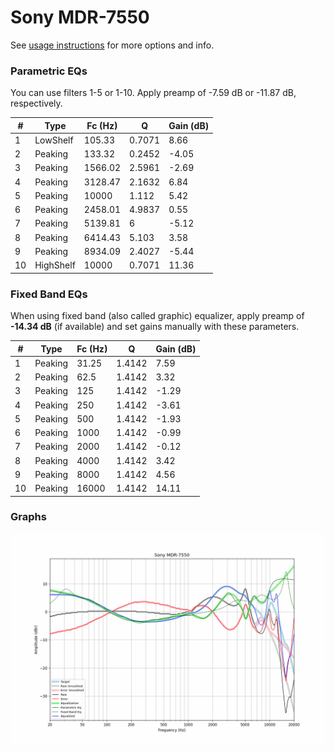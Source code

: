 # Sony MDR-7550
See [usage instructions](https://github.com/jaakkopasanen/AutoEq#usage) for more options and info.

### Parametric EQs
You can use filters 1-5 or 1-10. Apply preamp of -7.59 dB or -11.87 dB, respectively.

|   # | Type      |   Fc (Hz) |      Q |   Gain (dB) |
|-----|-----------|-----------|--------|-------------|
|   1 | LowShelf  |    105.33 | 0.7071 |        8.66 |
|   2 | Peaking   |    133.32 | 0.2452 |       -4.05 |
|   3 | Peaking   |   1566.02 | 2.5961 |       -2.69 |
|   4 | Peaking   |   3128.47 | 2.1632 |        6.84 |
|   5 | Peaking   |  10000    | 1.112  |        5.42 |
|   6 | Peaking   |   2458.01 | 4.9837 |        0.55 |
|   7 | Peaking   |   5139.81 | 6      |       -5.12 |
|   8 | Peaking   |   6414.43 | 5.103  |        3.58 |
|   9 | Peaking   |   8934.09 | 2.4027 |       -5.44 |
|  10 | HighShelf |  10000    | 0.7071 |       11.36 |

### Fixed Band EQs
When using fixed band (also called graphic) equalizer, apply preamp of **-14.34 dB** (if available) and set gains manually with these parameters.

|   # | Type    |   Fc (Hz) |      Q |   Gain (dB) |
|-----|---------|-----------|--------|-------------|
|   1 | Peaking |     31.25 | 1.4142 |        7.59 |
|   2 | Peaking |     62.5  | 1.4142 |        3.32 |
|   3 | Peaking |    125    | 1.4142 |       -1.29 |
|   4 | Peaking |    250    | 1.4142 |       -3.61 |
|   5 | Peaking |    500    | 1.4142 |       -1.93 |
|   6 | Peaking |   1000    | 1.4142 |       -0.99 |
|   7 | Peaking |   2000    | 1.4142 |       -0.12 |
|   8 | Peaking |   4000    | 1.4142 |        3.42 |
|   9 | Peaking |   8000    | 1.4142 |        4.56 |
|  10 | Peaking |  16000    | 1.4142 |       14.11 |

### Graphs
![](./Sony%20MDR-7550.png)
